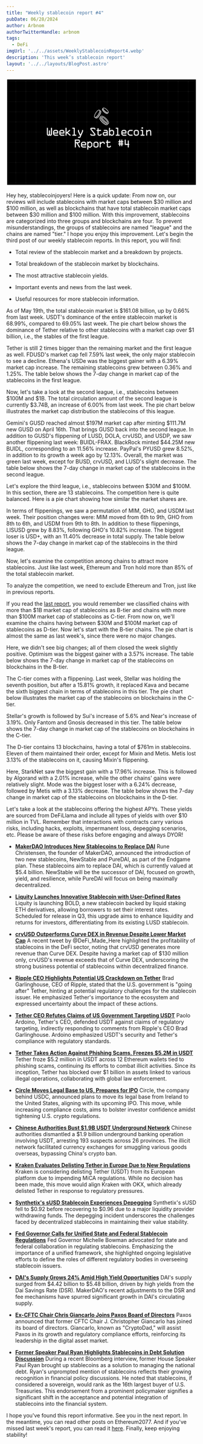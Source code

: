 ```yaml
---
title: "Weekly stablecoin report #4"
pubDate: 06/28/2024
author: Arbnom
authorTwitterHandle: arbnom
tags:
  - DeFi
imgUrl: '../../assets/WeeklyStablecoinReport4.webp'
description: 'This week’s stablecoin report'
layout: '../../layouts/BlogPost.astro'
---
```

![image](../../assets/WeeklyStablecoinReport4.webp)

Hey hey, stablecoinjoyers! Here is a quick update: From now on, our reviews will include stablecoins with market caps between $30 million and $100 million, as well as blockchains that have total stablecoin market caps between $30 million and $100 million. With this improvement, stablecoins are categorized into three groups and blockchains are four. To prevent misunderstandings, the groups of stablecoins are named "league" and the chains are named "tier." I hope you enjoy this improvement. Let's begin the third post of our weekly stablecoin reports. In this report, you will find:

* Total review of the stablecoin market and a breakdown by projects.

* Total breakdown of the stablecoin market by blockchains.

* The most attractive stablecoin yields.

* Important events and news from the last week.

* Useful resources for more stablecoin information.

As of May 19th, the total stablecoin market is $161.08 billion, up by 0.66% from last week. USDT's dominance of the entire stablecoin market is 68.99%, compared to 69.05% last week. The pie chart below shows the dominance of Tether relative to other stablecoins with a market cap over $1 billion, i.e., the stables of the first league.

Tether is still 2 times bigger than the remaining market and the first league as well. FDUSD's market cap fell 7.59% last week, the only major stablecoin to see a decline. Ethena's USDe was the biggest gainer with a 6.39% market cap increase. The remaining stablecoins grew between 0.36% and 1.25%. The table below shows the 7-day change in market cap of the stablecoins in the first league.

Now, let's take a look at the second league, i.e., stablecoins between $100M and $1B. The total circulation amount of the second league is currently $3.74B, an increase of 6.00% from last week. The pie chart below illustrates the market cap distribution the stablecoins of this league.

Gemini's GUSD reached almost $197M market cap after minting $111.7M new GUSD on April 16th. That brings GUSD back into the second league. In addition to GUSD's flippening of LUSD, DOLA, crvUSD, and USDP, we saw another flippening last week: BUIDL-FRAX. BlackRock minted $44.25M new BUIDL, corresponding to an 11.56% increase. PayPal's PYUSD grew 8.52%, in addition to its growth a week ago by 12.13%. Overall, the market was green last week, except for BUSD, crvUSD, and LUSD's slight decrease. The table below shows the 7-day change in market cap of the stablecoins in the second league.

Let's explore the third league, i.e., stablecoins between $30M and $100M. In this section, there are 13 stablecoins. The competition here is quite balanced. Here is a pie chart showing how similar the market shares are.

In terms of flippenings, we saw a permutation of MIM, GHO, and USDM last week. Their position changes were: MIM moved from 6th to 9th, GHO from 8th to 6th, and USDM from 9th to 8th. In addition to these flippenings, LISUSD grew by 8.83%, following GHO's 10.82% increase. The biggest loser is USD+, with an 11.40% decrease in total supply. The table below shows the 7-day change in market cap of the stablecoins in the third league.

Now, let's examine the competition among chains to attract more stablecoins. Just like last week, Ethereum and Tron hold more than 85% of the total stablecoin market.

To analyze the competition, we need to exclude Ethereum and Tron, just like in previous reports.

If you read the [last report](https://ethereum2077.substack.com/p/weekly-stablecoin-report-3), you would remember we classified chains with more than $1B market cap of stablecoins as B-tier and chains with more than $100M market cap of stablecoins as C-tier. From now on, we'll examine the chains having between $30M and $100M market cap of stablecoins as D-tier. Now let's start with the B-tier chains. The pie chart is almost the same as last week's, since there were no major changes.

Here, we didn't see big changes; all of them closed the week slightly positive. Optimism was the biggest gainer with a 3.57% increase. The table below shows the 7-day change in market cap of the stablecoins on blockchains in the B-tier.

The C-tier comes with a flippening. Last week, Stellar was holding the seventh position, but after a 15.81% growth, it replaced Kava and became the sixth biggest chain in terms of stablecoins in this tier. The pie chart below illustrates the market cap of the stablecoins on blockchains in the C-tier.

Stellar's growth is followed by Sui's increase of 5.6% and Near's increase of 3.19%. Only Fantom and Gnosis decreased in this tier. The table below shows the 7-day change in market cap of the stablecoins on blockchains in the C-tier.

The D-tier contains 13 blockchains, having a total of $761m in stablecoins. Eleven of them maintained their order, except for Mixin and Metis. Metis lost 3.13% of the stablecoins on it, causing Mixin's flippening.

Here, StarkNet saw the biggest gain with a 17.96% increase. This is followed by Algorand with a 2.01% increase, while the other chains' gains were relatively slight. Mode was the biggest loser with a 6.24% decrease, followed by Metis with a 3.13% decrease. The table below shows the 7-day change in market cap of the stablecoins on blockchains in the D-tier.

Let's take a look at the stablecoins offering the highest APYs. These yields are sourced from DeFiLlama and include all types of yields with over $10 million in TVL. Remember that interactions with contracts carry various risks, including hacks, exploits, impermanent loss, depegging scenarios, etc. Please be aware of these risks before engaging and always DYOR!

* **[MakerDAO Introduces New Stablecoins to Replace DAI](https://thedefiant.io/news/defi/our-most-read-stories-this-week-pump-fun-hack-blast-token-s-and-p-on-rwa-solana-vs-ethereum)** Rune Christensen, the founder of MakerDAO, announced the introduction of two new stablecoins, NewStable and PureDAI, as part of the Endgame plan. These stablecoins aim to replace DAI, which is currently valued at $5.4 billion. NewStable will be the successor of DAI, focused on growth, yield, and resilience, while PureDAI will focus on being maximally decentralized.

* **[Liquity Launches Innovative Stablecoin with User-Defined Rates](https://www.coindesk.com/tech/2024/05/14/defi-lender-liquity-unveils-new-stablecoin-with-user-set-borrowing-rates-in-white-paper/)** Liquity is launching BOLD, a new stablecoin backed by liquid staking ETH derivatives, allowing borrowers to set their interest rates. Scheduled for release in Q3, this upgrade aims to enhance liquidity and returns for investors, differentiating from its existing LUSD stablecoin.

* **[crvUSD Outperforms Curve DEX in Revenue Despite Lower Market Cap](https://x.com/DeFi_Made_Here/status/1791429869420650833)** A recent tweet by @DeFi_Made_Here highlighted the profitability of stablecoins in the DeFi sector, noting that crvUSD generates more revenue than Curve DEX. Despite having a market cap of $130 million only, crvUSD's revenue exceeds that of Curve DEX, underscoring the strong business potential of stablecoins within decentralized finance.

* **[Ripple CEO Highlights Potential US Crackdown on Tether](https://cointelegraph.com/news/us-government-going-after-tether-ripple-ceo-claims)** Brad Garlinghouse, CEO of Ripple, stated that the U.S. government is "going after" Tether, hinting at potential regulatory challenges for the stablecoin issuer. He emphasized Tether's importance to the ecosystem and expressed uncertainty about the impact of these actions.

* **[Tether CEO Refutes Claims of US Government Targeting USDT](https://www.theblock.co/post/294141/tether-ceo-riled-up-by-suggestion-usdt-is-a-target-of-us-government)** Paolo Ardoino, Tether's CEO, defended USDT against claims of regulatory targeting, indirectly responding to comments from Ripple's CEO Brad Garlinghouse. Ardoino emphasized USDT's security and Tether's compliance with regulatory standards.

* **[Tether Takes Action Against Phishing Scams, Freezes $5.2M in USDT](https://cointelegraph.com/news/tether-freezes-usdt-phishing-scams)** Tether froze $5.2 million in USDT across 12 Ethereum wallets tied to phishing scams, continuing its efforts to combat illicit activities. Since its inception, Tether has blocked over $1 billion in assets linked to various illegal operations, collaborating with global law enforcement.

* **[Circle Moves Legal Base to US, Prepares for IPO](https://cointelegraph.com/news/circle-shifts-legal-home-us-ahead-ipo)** Circle, the company behind USDC, announced plans to move its legal base from Ireland to the United States, aligning with its upcoming IPO. This move, while increasing compliance costs, aims to bolster investor confidence amidst tightening U.S. crypto regulations.

* **[Chinese Authorities Bust $1.9B USDT Underground Network](https://cointelegraph.com/news/chinese-police-bust-usdt-underground-banking-ring)** Chinese authorities dismantled a $1.9 billion underground banking operation involving USDT, arresting 193 suspects across 26 provinces. The illicit network facilitated currency exchanges for smuggling various goods overseas, bypassing China's crypto ban.

* **[Kraken Evaluates Delisting Tether in Europe Due to New Regulations](https://www.theblock.co/post/295178/kraken-actively-reviewing-end-tether-eu)** Kraken is considering delisting Tether (USDT) from its European platform due to impending MiCA regulations. While no decision has been made, this move would align Kraken with OKX, which already delisted Tether in response to regulatory pressures.

* **[Synthetix's sUSD Stablecoin Experiences Depegging](https://www.theblock.co/post/295074/synthetix-susd-depeg)** Synthetix's sUSD fell to $0.92 before recovering to $0.96 due to a major liquidity provider withdrawing funds. The depegging incident underscores the challenges faced by decentralized stablecoins in maintaining their value stability.

* **[Fed Governor Calls for Unified State and Federal Stablecoin Regulations](https://www.theblock.co/post/294754/states-and-the-federal-government-need-to-work-together-on-stablecoins-fed-governor-bowman)** Fed Governor Michelle Bowman advocated for state and federal collaboration in regulating stablecoins. Emphasizing the importance of a unified framework, she highlighted ongoing legislative efforts to define the roles of different regulatory bodies in overseeing stablecoin issuers.

* **[DAI's Supply Grows 24% Amid High Yield Opportunities](https://www.theblock.co/post/294190/dai-ling-back-in-breaking-down-dais-circulating-supply)** DAI's supply surged from $4.42 billion to $5.48 billion, driven by high yields from the Dai Savings Rate (DSR). MakerDAO's recent adjustments to the DSR and fee mechanisms have spurred significant growth in DAI's circulating supply.

* **[Ex-CFTC Chair Chris Giancarlo Joins Paxos Board of Directors](https://www.theblock.co/post/294357/paxos-adds-former-cftc-chair-chris-giancarlo-to-its-board-of-directors)** Paxos announced that former CFTC Chair J. Christopher Giancarlo has joined its board of directors. Giancarlo, known as "CryptoDad," will assist Paxos in its growth and regulatory compliance efforts, reinforcing its leadership in the digital asset market.

* **[Former Speaker Paul Ryan Highlights Stablecoins in Debt Solution Discussion](https://x.com/nic__carter/status/1790540747466223921)** During a recent Bloomberg interview, former House Speaker Paul Ryan brought up stablecoins as a solution to managing the national debt. Ryan's unprompted mention of stablecoins reflects their growing recognition in financial policy discussions. He noted that stablecoins, if considered a sovereign, would rank as the 16th largest buyer of U.S. Treasuries. This endorsement from a prominent policymaker signifies a significant shift in the acceptance and potential integration of stablecoins into the financial system.

I hope you've found this report informative. See you in the next report. In the meantime, you can read other posts on Ethereum2077. And if you've missed last week's report, you can read it [here](https://ethereum2077.substack.com/p/weekly-stablecoin-report-3). Finally, keep enjoying stability!
